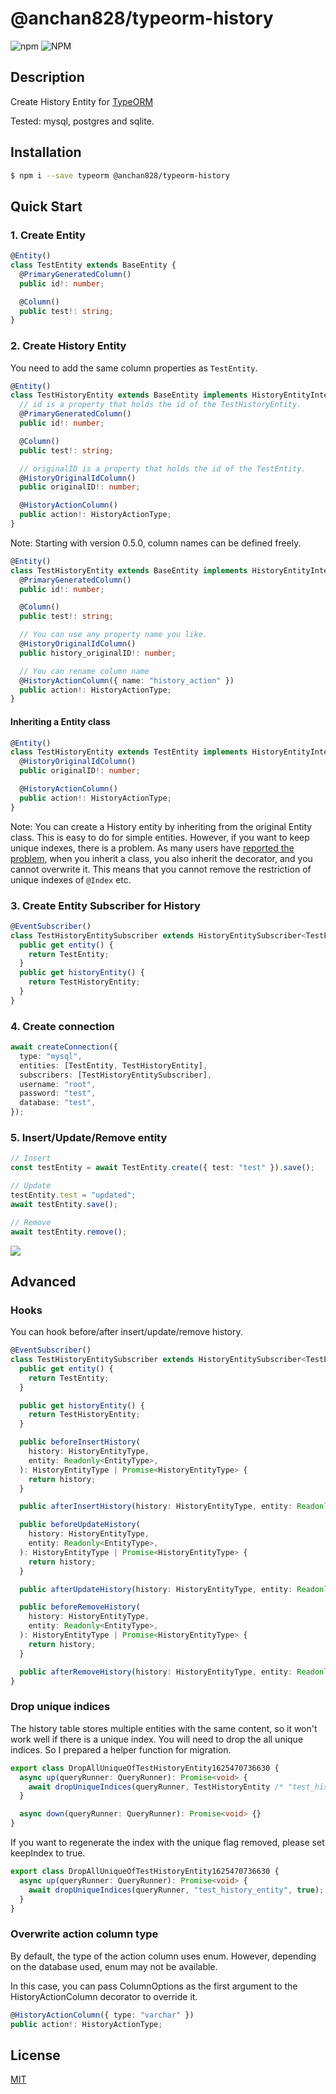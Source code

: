 # @anchan828/typeorm-history

![npm](https://img.shields.io/npm/v/@anchan828/typeorm-history.svg)
![NPM](https://img.shields.io/npm/l/@anchan828/typeorm-history.svg)

## Description

Create History Entity for [TypeORM](http://typeorm.io)

Tested: mysql, postgres and sqlite.

## Installation

```bash
$ npm i --save typeorm @anchan828/typeorm-history
```

## Quick Start

### 1. Create Entity

```ts
@Entity()
class TestEntity extends BaseEntity {
  @PrimaryGeneratedColumn()
  public id!: number;

  @Column()
  public test!: string;
}
```

### 2. Create History Entity

You need to add the same column properties as `TestEntity`.

```ts
@Entity()
class TestHistoryEntity extends BaseEntity implements HistoryEntityInterface {
  // id is a property that holds the id of the TestHistoryEntity.
  @PrimaryGeneratedColumn()
  public id!: number;

  @Column()
  public test!: string;

  // originalID is a property that holds the id of the TestEntity.
  @HistoryOriginalIdColumn()
  public originalID!: number;

  @HistoryActionColumn()
  public action!: HistoryActionType;
}
```

Note: Starting with version 0.5.0, column names can be defined freely.

```ts
@Entity()
class TestHistoryEntity extends BaseEntity implements HistoryEntityInterface {
  @PrimaryGeneratedColumn()
  public id!: number;

  @Column()
  public test!: string;

  // You can use any property name you like.
  @HistoryOriginalIdColumn()
  public history_originalID!: number;

  // You can rename column name
  @HistoryActionColumn({ name: "history_action" })
  public action!: HistoryActionType;
}
```

#### Inheriting a Entity class

```ts
@Entity()
class TestHistoryEntity extends TestEntity implements HistoryEntityInterface {
  @HistoryOriginalIdColumn()
  public originalID!: number;

  @HistoryActionColumn()
  public action!: HistoryActionType;
}
```

Note: You can create a History entity by inheriting from the original Entity class. This is easy to do for simple entities. However, if you want to keep unique indexes, there is a problem. As many users have [reported the problem](https://github.com/anchan828/typeorm-helpers/issues/779), when you inherit a class, you also inherit the decorator, and you cannot overwrite it. This means that you cannot remove the restriction of unique indexes of `@Index` etc.

### 3. Create Entity Subscriber for History

```ts
@EventSubscriber()
class TestHistoryEntitySubscriber extends HistoryEntitySubscriber<TestEntity, TestHistoryEntity> {
  public get entity() {
    return TestEntity;
  }
  public get historyEntity() {
    return TestHistoryEntity;
  }
}
```

### 4. Create connection

```ts
await createConnection({
  type: "mysql",
  entities: [TestEntity, TestHistoryEntity],
  subscribers: [TestHistoryEntitySubscriber],
  username: "root",
  password: "test",
  database: "test",
});
```

### 5. Insert/Update/Remove entity

```ts
// Insert
const testEntity = await TestEntity.create({ test: "test" }).save();

// Update
testEntity.test = "updated";
await testEntity.save();

// Remove
await testEntity.remove();
```

![](https://i.gyazo.com/c5c25280122bfe423533f8db269d04f4.png)

## Advanced

### Hooks

You can hook before/after insert/update/remove history.

```ts
@EventSubscriber()
class TestHistoryEntitySubscriber extends HistoryEntitySubscriber<TestEntity, TestHistoryEntity> {
  public get entity() {
    return TestEntity;
  }

  public get historyEntity() {
    return TestHistoryEntity;
  }

  public beforeInsertHistory(
    history: HistoryEntityType,
    entity: Readonly<EntityType>,
  ): HistoryEntityType | Promise<HistoryEntityType> {
    return history;
  }

  public afterInsertHistory(history: HistoryEntityType, entity: Readonly<EntityType>): void | Promise<void> {}

  public beforeUpdateHistory(
    history: HistoryEntityType,
    entity: Readonly<EntityType>,
  ): HistoryEntityType | Promise<HistoryEntityType> {
    return history;
  }

  public afterUpdateHistory(history: HistoryEntityType, entity: Readonly<EntityType>): void | Promise<void> {}

  public beforeRemoveHistory(
    history: HistoryEntityType,
    entity: Readonly<EntityType>,
  ): HistoryEntityType | Promise<HistoryEntityType> {
    return history;
  }

  public afterRemoveHistory(history: HistoryEntityType, entity: Readonly<EntityType>): void | Promise<void> {}
}
```

### Drop unique indices

The history table stores multiple entities with the same content, so it won't work well if there is a unique index. You will need to drop the all unique indices.
So I prepared a helper function for migration.

```ts
export class DropAllUniqueOfTestHistoryEntity1625470736630 {
  async up(queryRunner: QueryRunner): Promise<void> {
    await dropUniqueIndices(queryRunner, TestHistoryEntity /* "test_history_entity" */);
  }

  async down(queryRunner: QueryRunner): Promise<void> {}
}
```

If you want to regenerate the index with the unique flag removed, please set keepIndex to true.

```ts
export class DropAllUniqueOfTestHistoryEntity1625470736630 {
  async up(queryRunner: QueryRunner): Promise<void> {
    await dropUniqueIndices(queryRunner, "test_history_entity", true);
  }
}
```

### Overwrite action column type

By default, the type of the action column uses enum. However, depending on the database used, enum may not be available.

In this case, you can pass ColumnOptions as the first argument to the HistoryActionColumn decorator to override it.

```ts
@HistoryActionColumn({ type: "varchar" })
public action!: HistoryActionType;
```

## License

[MIT](LICENSE)
